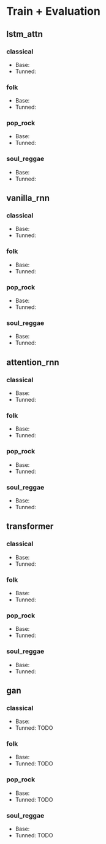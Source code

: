 # Train + Evaluation

## lstm_attn

### classical
- Base:
- Tunned: 


### folk
- Base:
- Tunned: 


### pop_rock
- Base:
- Tunned: 


### soul_reggae
- Base:
- Tunned: 


## vanilla_rnn

### classical
- Base:
- Tunned: 


### folk
- Base:
- Tunned: 


### pop_rock
- Base:
- Tunned: 


### soul_reggae
- Base:
- Tunned: 


## attention_rnn

### classical
- Base:
- Tunned: 


### folk
- Base:
- Tunned: 


### pop_rock
- Base:
- Tunned: 


### soul_reggae
- Base:
- Tunned: 


## transformer

### classical
- Base:
- Tunned: 


### folk
- Base:
- Tunned: 


### pop_rock
- Base:
- Tunned: 


### soul_reggae
- Base:
- Tunned: 


## gan

### classical
- Base:
- Tunned: TODO


### folk
- Base:
- Tunned: TODO


### pop_rock
- Base:
- Tunned: TODO


### soul_reggae
- Base:
- Tunned: TODO

